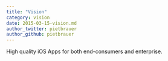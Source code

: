 ```yaml
---
title: "Vision"
category: vision
date: 2015-03-15-vision.md
author_twitter: pietbrauer
author_github: pietbrauer
---
```


High quality iOS Apps for both end-consumers and enterprise.
